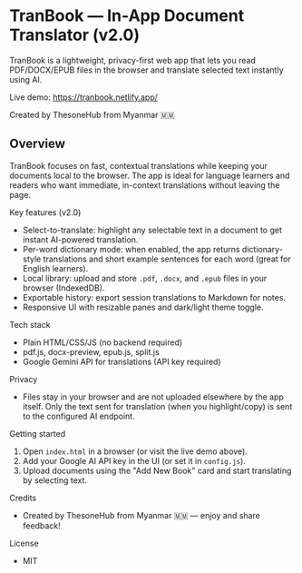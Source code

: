 # TranBook — In-App Document Translator (v2.0)

TranBook is a lightweight, privacy-first web app that lets you read PDF/DOCX/EPUB files in the browser and translate selected text instantly using AI.

Live demo: https://tranbook.netlify.app/

Created by ThesoneHub from Myanmar 🇲🇲

Overview
--------
TranBook focuses on fast, contextual translations while keeping your documents local to the browser. The app is ideal for language learners and readers who want immediate, in-context translations without leaving the page.

Key features (v2.0)
- Select-to-translate: highlight any selectable text in a document to get instant AI-powered translation.
- Per-word dictionary mode: when enabled, the app returns dictionary-style translations and short example sentences for each word (great for English learners).
- Local library: upload and store `.pdf`, `.docx`, and `.epub` files in your browser (IndexedDB).
- Exportable history: export session translations to Markdown for notes.
- Responsive UI with resizable panes and dark/light theme toggle.

Tech stack
- Plain HTML/CSS/JS (no backend required)
- pdf.js, docx-preview, epub.js, split.js
- Google Gemini API for translations (API key required)

Privacy
- Files stay in your browser and are not uploaded elsewhere by the app itself. Only the text sent for translation (when you highlight/copy) is sent to the configured AI endpoint.

Getting started
1. Open `index.html` in a browser (or visit the live demo above).
2. Add your Google AI API key in the UI (or set it in `config.js`).
3. Upload documents using the "Add New Book" card and start translating by selecting text.

Credits
- Created by ThesoneHub from Myanmar 🇲🇲 — enjoy and share feedback!

License
- MIT
